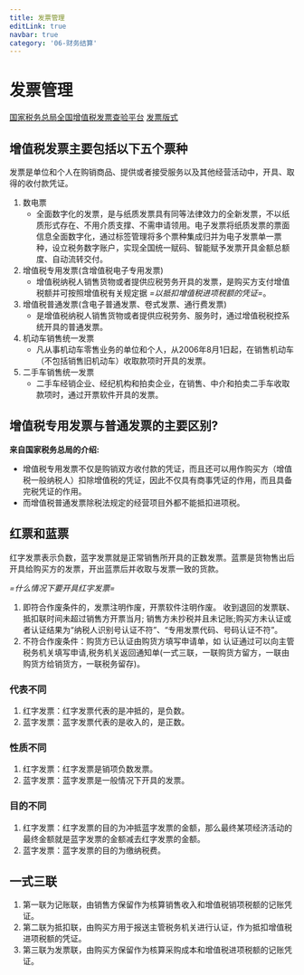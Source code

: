 ```yaml
---
title: 发票管理
editLink: true
navbar: true
category: '06-财务结算'
---
```


# 发票管理

[国家税务总局全国增值税发票查验平台](https://inv-veri.chinatax.gov.cn/fpcs/fpzl.html)
[发票版式](https://inv-veri.chinatax.gov.cn/fpcs/fpbs.html)

## 增值税发票主要包括以下五个票种

发票是单位和个人在购销商品、提供或者接受服务以及其他经营活动中，开具、取得的收付款凭证。

1. 数电票
   - 全面数字化的发票，是与纸质发票具有同等法律效力的全新发票，不以纸质形式存在、不用介质支撑、不需申请领用。电子发票将纸质发票的票面信息全面数字化，通过标签管理将多个票种集成归并为电子发票单一票种，设立税务数字账户，实现全国统一赋码、智能赋予发票开具金额总额度、自动流转交付。
2. 增值税专用发票(含增值税电子专用发票)
   - 增值税纳税人销售货物或者提供应税劳务开具的发票，是购买方支付增值税额并可按照增值税有关规定据 *=以抵扣增值税进项税额的凭证=*。
3. 增值税普通发票(含电子普通发票、卷式发票、通行费发票)
   - 是增值税纳税人销售货物或者提供应税劳务、服务时，通过增值税税控系统开具的普通发票。
4. 机动车销售统一发票
   - 凡从事机动车零售业务的单位和个人，从2006年8月1日起，在销售机动车（不包括销售旧机动车）收取款项时开具的发票。
5. 二手车销售统一发票
   - 二手车经销企业、经纪机构和拍卖企业，在销售、中介和拍卖二手车收取款项时，通过开票软件开具的发票。

## 增值税专用发票与普通发票的主要区别?

**来自国家税务总局的介绍:**

- 增值税专用发票不仅是购销双方收付款的凭证，而且还可以用作购买方（增值税一般纳税人）扣除增值税的凭证，因此不仅具有商事凭证的作用，而且具备完税凭证的作用。
- 而增值税普通发票除税法规定的经营项目外都不能抵扣进项税。


## 红票和蓝票

红字发票表示负数，蓝字发票就是正常销售所开具的正数发票。蓝票是货物售出后开具给购买方的发票，开出蓝票后并收取与发票一致的货款。

*=什么情况下要开具红字发票=*

1. 即符合作废条件的，发票注明作废，开票软件注明作废。 收到退回的发票联、抵扣联时间未超过销售方开票当月; 销售方未抄税并且未记账;购买方未认证或者认证结果为“纳税人识别号认证不符”、“专用发票代码、号码认证不符”。
2. 不符合作废条件：购货方已认证由购货方填写申请单，如 认证通过可以向主管税务机关填写申请,税务机关返回通知单(一式三联，一联购货方留方，一联由购货方给销货方，一联税务留存)。

### 代表不同

1. 红字发票：红字发票代表的是冲抵的，是负数。
2. 蓝字发票：蓝字发票代表的是收入的，是正数。

### 性质不同

1. 红字发票：红字发票是销项负数发票。
2. 蓝字发票：蓝字发票是一般情况下开具的发票。

### 目的不同

1. 红字发票：红字发票的目的为冲抵蓝字发票的金额，那么最终某项经济活动的最终金额就是蓝字发票的金额减去红字发票的金额。
2. 蓝字发票：蓝字发票的目的为缴纳税费。


## 一式三联

1. 第一联为记账联，由销售方保留作为核算销售收入和增值税销项税额的记账凭证。
2. 第二联为抵扣联，由购买方用于报送主管税务机关进行认证，作为抵扣增值税进项税额的凭证。
3. 第三联为发票联，由购买方保留作为核算采购成本和增值税进项税额的记账凭证。
